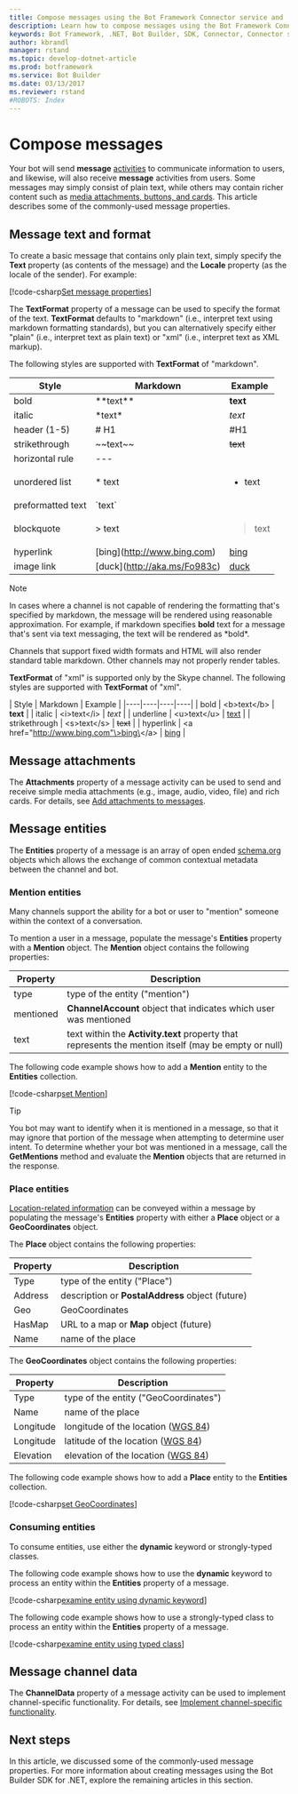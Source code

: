 ```yaml
---
title: Compose messages using the Bot Framework Connector service and .NET | Microsoft Docs
description: Learn how to compose messages using the Bot Framework Connector service via the Bot Builder SDK for .NET.
keywords: Bot Framework, .NET, Bot Builder, SDK, Connector, Connector service, activity, message, compose message, message properties, create message
author: kbrandl
manager: rstand
ms.topic: develop-dotnet-article
ms.prod: botframework
ms.service: Bot Builder
ms.date: 03/13/2017
ms.reviewer: rstand
#ROBOTS: Index
---
```


# Compose messages

Your bot will send **message** [activities](bot-framework-dotnet-send-and-receive.md) to communicate information to users, 
and likewise, will also receive **message** activities from users. 
Some messages may simply consist of plain text, while others may contain richer content such as 
[media attachments, buttons, and cards](bot-framework-dotnet-add-attachments.md). 
This article describes some of the commonly-used message properties.

## Message text and format

To create a basic message that contains only plain text, simply specify the **Text** property (as contents of the message) 
and the **Locale** property (as the locale of the sender). For example: 

[!code-csharp[Set message properties](../includes/code/dotnet-compose-messages.cs#setBasicProperties)]

The **TextFormat** property of a message can be used to specify the format of the text. 
**TextFormat** defaults to "markdown" (i.e., interpret text using markdown formatting standards), 
but you can alternatively specify either "plain" (i.e., interpret text as plain text) or "xml" (i.e., interpret text as XML markup).

The following styles are supported with **TextFormat** of "markdown".

| Style | Markdown | Example | 
| ---- | ---- | ---- | 
| bold | \*\*text\*\* | **text** |
| italic | \*text\* | *text* |
| header (1-5) | # H1 | #H1 |
| strikethrough | \~\~text\~\~ | ~~text~~ |
| horizontal rule | --- |  |
| unordered list | \* text |  <ul><li>text</li></ul> |
| preformatted text | \`text\` |  |
| blockquote | \> text | <blockquote>text</blockquote> |
| hyperlink | \[bing](http://www.bing.com) | [bing](http://www.bing.com) |
| image link| \[duck](http://aka.ms/Fo983c) | [duck](http://aka.ms/Fo983c) |

> [!NOTE]
> In cases where a channel is not capable of rendering the formatting that's specified by markdown, 
> the message will be rendered using reasonable approximation. For example, if markdown specifies **bold** 
> text for a message that's sent via text messaging, the text will be rendered as \*bold\*. 
> 
> Channels that support fixed width formats and HTML will also render standard table markdown. 
> Other channels may not properly render tables.

**TextFormat** of "xml" is supported only by the Skype channel. 
The following styles are supported with **TextFormat** of "xml".

| Style | Markdown | Example | 
|----|----|----|----|
| bold | \<b\>text\</b\> | **text** | 
| italic | \<i\>text\</i\> | *text* |
| underline | \<u\>text\</u\> | <u>text</u> |
| strikethrough | \<s\>text\</s\> | <s>text</s> |
| hyperlink | \<a href="http://www.bing.com"\>bing\</a\> | <a href="http://www.bing.com">bing</a> |

## Message attachments

The **Attachments** property of a message activity can be used to send and receive simple media attachments 
(e.g., image, audio, video, file) and rich cards. 
For details, see [Add attachments to messages](bot-framework-dotnet-add-attachments.md).

## Message entities

The **Entities** property of a message is an array of open ended <a href="http://schema.org/" target="_blank">schema.org</a> 
objects which allows the exchange of common contextual metadata between the channel and bot.

### Mention entities

Many channels support the ability for a bot or user to "mention" someone within the context of a conversation. 

To mention a user in a message, populate the message's **Entities** property with a **Mention** object. 
The **Mention** object contains the following properties: 

| Property | Description | 
|----|----|
| type | type of the entity ("mention") | 
| mentioned | **ChannelAccount** object that indicates which user was mentioned | 
| text | text within the **Activity.text** property that represents the mention itself (may be empty or null) |

The following code example shows how to add a **Mention** entity to the **Entities** collection.

[!code-csharp[set Mention](../includes/code/dotnet-compose-messages.cs#setMention)]

> [!TIP]
> You bot may want to identify when it is mentioned in a message, so that it may 
> ignore that portion of the message when attempting to determine user intent. 
> To determine whether your bot was mentioned in a message, call the **GetMentions** method 
> and evaluate the **Mention** objects that are returned in the response.

### Place entities

<a href="https://schema.org/Place" target="_blank">Location-related information</a> can be conveyed 
within a message by populating the message's **Entities** property with either 
a **Place** object or a **GeoCoordinates** object. 

The **Place** object contains the following properties:

| Property | Description | 
|----|----|
| Type | type of the entity ("Place") |
| Address | description or **PostalAddress** object (future) | 
| Geo | GeoCoordinates | 
| HasMap | URL to a map or **Map** object (future) |
| Name | name of the place |

The **GeoCoordinates** object contains the following properties:

| Property | Description | 
|----|----|
| Type | type of the entity ("GeoCoordinates") |
| Name | name of the place |
| Longitude | longitude of the location (<a href="https://en.wikipedia.org/wiki/World_Geodetic_System" target="_blank">WGS 84</a>) | 
| Longitude | latitude of the location (<a href="https://en.wikipedia.org/wiki/World_Geodetic_System" target="_blank">WGS 84</a>) | 
| Elevation | elevation of the location (<a href="https://en.wikipedia.org/wiki/World_Geodetic_System" target="_blank">WGS 84</a>) | 

The following code example shows how to add a **Place** entity to the **Entities** collection.

[!code-csharp[set GeoCoordinates](../includes/code/dotnet-compose-messages.cs#setGeoCoord)]

### Consuming entities

To consume entities, use either the **dynamic** keyword or strongly-typed classes.

The following code example shows how to use the **dynamic** keyword to process an entity within the **Entities** property of a message.

[!code-csharp[examine entity using dynamic keyword](../includes/code/dotnet-compose-messages.cs#examineEntity1)]

The following code example shows how to use a strongly-typed class to process an entity within the **Entities** property of a message.

[!code-csharp[examine entity using typed class](../includes/code/dotnet-compose-messages.cs#examineEntity2)]

## Message channel data

The **ChannelData** property of a message activity can be used to implement channel-specific functionality. 
For details, see [Implement channel-specific functionality](bot-framework-dotnet-channeldata.md).

## Next steps

In this article, we discussed some of the commonly-used message properties. 
For more information about creating messages using the Bot Builder SDK for .NET, 
explore the remaining articles in this section. 
